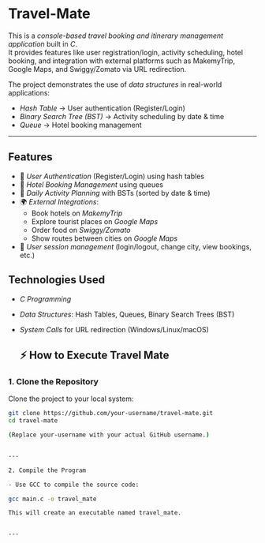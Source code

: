 # Travel-Mate
This is a *console-based travel booking and itinerary management application* built in *C*.  
It provides features like user registration/login, activity scheduling, hotel booking, and integration with external platforms such as MakemyTrip, Google Maps, and Swiggy/Zomato via URL redirection.

The project demonstrates the use of *data structures* in real-world applications:
- *Hash Table* → User authentication (Register/Login)
- *Binary Search Tree (BST)* → Activity scheduling by date & time
- *Queue* → Hotel booking management

---

##  Features
- 🔑 *User Authentication* (Register/Login) using hash tables  
- 🏨 *Hotel Booking Management* using queues  
- 📅 *Daily Activity Planning* with BSTs (sorted by date & time)  
- 🌍 *External Integrations*:
  - Book hotels on *MakemyTrip*
  - Explore tourist places on *Google Maps*
  - Order food on *Swiggy/Zomato*
  - Show routes between cities on *Google Maps*  
- 👤 *User session management* (login/logout, change city, view bookings, etc.)

## Technologies Used
- *C Programming*
- *Data Structures*: Hash Tables, Queues, Binary Search Trees (BST)
- *System Calls* for URL redirection (Windows/Linux/macOS)

  ## ⚡ How to Execute Travel Mate

### 1. Clone the Repository
Clone the project to your local system:
```bash
git clone https://github.com/your-username/travel-mate.git
cd travel-mate

(Replace your-username with your actual GitHub username.)


---

2. Compile the Program

- Use GCC to compile the source code:

gcc main.c -o travel_mate

This will create an executable named travel_mate.


---



